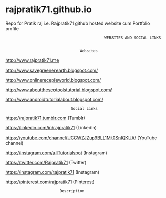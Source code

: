 # rajpratik71.github.io

Repo for Pratik raj i.e. Rajpratik71 github hosted website cum Portfolio profile

                                                WEBSITES AND SOCIAL LINKS


              		        		 Websites

http://www.rajpratik71.me

http://www.savegreenerearth.blogspot.com/

http://www.onlinerecepieworld.blogspot.com/

http://www.abouttheseotoolstutorial.blogspot.com/

http://www.androidtutorialabout.blogspot.com/

       	 
       	        				 Social Links


https://rajpratik71.tumblr.com (Tumblr)

https://linkedin.com/in/rajpratik71 (LinkedIn)

https://youtube.com/channel/UCCWZJZup9BLL1Mt0SnIQKUA/ (YouTube channel)

https://instagram.com/allTutorialspot (Instagram)

https://twitter.com/Rajpratik71 (Twitter)

https://instagram.com/rajpratik71 (Instagram)

https://pinterest.com/rajpratik71 (Pinterest)


							Description
												
